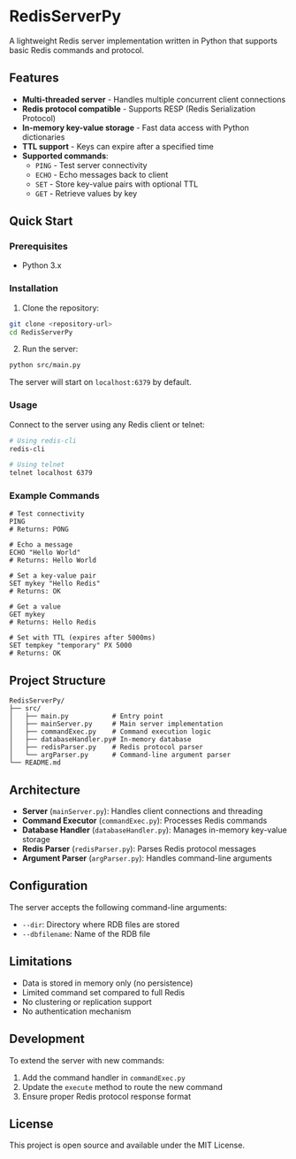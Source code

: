 # RedisServerPy

A lightweight Redis server implementation written in Python that supports basic Redis commands and protocol.

## Features

- **Multi-threaded server** - Handles multiple concurrent client connections
- **Redis protocol compatible** - Supports RESP (Redis Serialization Protocol)
- **In-memory key-value storage** - Fast data access with Python dictionaries
- **TTL support** - Keys can expire after a specified time
- **Supported commands**:
  - `PING` - Test server connectivity
  - `ECHO` - Echo messages back to client
  - `SET` - Store key-value pairs with optional TTL
  - `GET` - Retrieve values by key

## Quick Start

### Prerequisites

- Python 3.x

### Installation

1. Clone the repository:
```bash
git clone <repository-url>
cd RedisServerPy
```

2. Run the server:
```bash
python src/main.py
```

The server will start on `localhost:6379` by default.

### Usage

Connect to the server using any Redis client or telnet:

```bash
# Using redis-cli
redis-cli

# Using telnet
telnet localhost 6379
```

### Example Commands

```redis
# Test connectivity
PING
# Returns: PONG

# Echo a message
ECHO "Hello World"
# Returns: Hello World

# Set a key-value pair
SET mykey "Hello Redis"
# Returns: OK

# Get a value
GET mykey
# Returns: Hello Redis

# Set with TTL (expires after 5000ms)
SET tempkey "temporary" PX 5000
# Returns: OK
```

## Project Structure

```
RedisServerPy/
├── src/
│   ├── main.py           # Entry point
│   ├── mainServer.py     # Main server implementation
│   ├── commandExec.py    # Command execution logic
│   ├── databaseHandler.py# In-memory database
│   ├── redisParser.py    # Redis protocol parser
│   └── argParser.py      # Command-line argument parser
└── README.md
```

## Architecture

- **Server** (`mainServer.py`): Handles client connections and threading
- **Command Executor** (`commandExec.py`): Processes Redis commands
- **Database Handler** (`databaseHandler.py`): Manages in-memory key-value storage
- **Redis Parser** (`redisParser.py`): Parses Redis protocol messages
- **Argument Parser** (`argParser.py`): Handles command-line arguments

## Configuration

The server accepts the following command-line arguments:

- `--dir`: Directory where RDB files are stored
- `--dbfilename`: Name of the RDB file

## Limitations

- Data is stored in memory only (no persistence)
- Limited command set compared to full Redis
- No clustering or replication support
- No authentication mechanism

## Development

To extend the server with new commands:

1. Add the command handler in `commandExec.py`
2. Update the `execute` method to route the new command
3. Ensure proper Redis protocol response format

## License

This project is open source and available under the MIT License.

